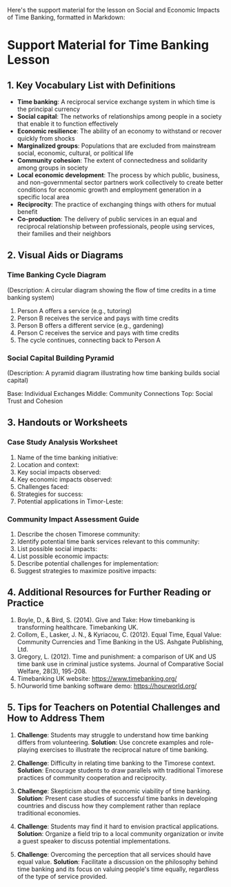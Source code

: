 Here's the support material for the lesson on Social and Economic Impacts of Time Banking, formatted in Markdown:

# Support Material for Time Banking Lesson

## 1. Key Vocabulary List with Definitions

- **Time banking**: A reciprocal service exchange system in which time is the principal currency
- **Social capital**: The networks of relationships among people in a society that enable it to function effectively
- **Economic resilience**: The ability of an economy to withstand or recover quickly from shocks
- **Marginalized groups**: Populations that are excluded from mainstream social, economic, cultural, or political life
- **Community cohesion**: The extent of connectedness and solidarity among groups in society
- **Local economic development**: The process by which public, business, and non-governmental sector partners work collectively to create better conditions for economic growth and employment generation in a specific local area
- **Reciprocity**: The practice of exchanging things with others for mutual benefit
- **Co-production**: The delivery of public services in an equal and reciprocal relationship between professionals, people using services, their families and their neighbors

## 2. Visual Aids or Diagrams

### Time Banking Cycle Diagram
(Description: A circular diagram showing the flow of time credits in a time banking system)

1. Person A offers a service (e.g., tutoring)
2. Person B receives the service and pays with time credits
3. Person B offers a different service (e.g., gardening)
4. Person C receives the service and pays with time credits
5. The cycle continues, connecting back to Person A

### Social Capital Building Pyramid
(Description: A pyramid diagram illustrating how time banking builds social capital)

Base: Individual Exchanges
Middle: Community Connections
Top: Social Trust and Cohesion

## 3. Handouts or Worksheets

### Case Study Analysis Worksheet

1. Name of the time banking initiative:
2. Location and context:
3. Key social impacts observed:
4. Key economic impacts observed:
5. Challenges faced:
6. Strategies for success:
7. Potential applications in Timor-Leste:

### Community Impact Assessment Guide

1. Describe the chosen Timorese community:
2. Identify potential time bank services relevant to this community:
3. List possible social impacts:
4. List possible economic impacts:
5. Describe potential challenges for implementation:
6. Suggest strategies to maximize positive impacts:

## 4. Additional Resources for Further Reading or Practice

1. Boyle, D., & Bird, S. (2014). Give and Take: How timebanking is transforming healthcare. Timebanking UK.
2. Collom, E., Lasker, J. N., & Kyriacou, C. (2012). Equal Time, Equal Value: Community Currencies and Time Banking in the US. Ashgate Publishing, Ltd.
3. Gregory, L. (2012). Time and punishment: a comparison of UK and US time bank use in criminal justice systems. Journal of Comparative Social Welfare, 28(3), 195-208.
4. Timebanking UK website: https://www.timebanking.org/
5. hOurworld time banking software demo: https://hourworld.org/

## 5. Tips for Teachers on Potential Challenges and How to Address Them

1. **Challenge**: Students may struggle to understand how time banking differs from volunteering.
   **Solution**: Use concrete examples and role-playing exercises to illustrate the reciprocal nature of time banking.

2. **Challenge**: Difficulty in relating time banking to the Timorese context.
   **Solution**: Encourage students to draw parallels with traditional Timorese practices of community cooperation and reciprocity.

3. **Challenge**: Skepticism about the economic viability of time banking.
   **Solution**: Present case studies of successful time banks in developing countries and discuss how they complement rather than replace traditional economies.

4. **Challenge**: Students may find it hard to envision practical applications.
   **Solution**: Organize a field trip to a local community organization or invite a guest speaker to discuss potential implementations.

5. **Challenge**: Overcoming the perception that all services should have equal value.
   **Solution**: Facilitate a discussion on the philosophy behind time banking and its focus on valuing people's time equally, regardless of the type of service provided.